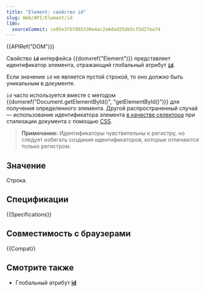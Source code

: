 ```yaml
---
title: "Element: свойство id"
slug: Web/API/Element/id
l10n:
  sourceCommit: ce85e3fb7865330e4ac2a6dad25db5cf5d27ea74
---
```


{{APIRef("DOM")}}

Свойство **`id`** интерфейса {{domxref("Element")}} представляет идентификатор элемента, отражающий глобальный атрибут
[**`id`**](/ru/docs/Web/HTML/Global_attributes/id).

Если значение `id` не является пустой строкой, то оно должно быть уникальным в документе.

`id` часто используется вместе с методом {{domxref("Document.getElementById()", "getElementById()")}} для получения определенного элемента. Другой распространенный случай — использование идентификатора элемента [в качестве селектора](/ru/docs/Web/CSS/ID_selectors) при стилизации документа с помощью [CSS](/ru/docs/Web/CSS).

> **Примечание:** Идентификаторы чувствительны к регистру, но следует избегать создания идентификаторов, которые отличаются только регистром.

## Значение

Строка.

## Спецификации

{{Specifications}}

## Совместимость с браузерами

{{Compat}}

## Смотрите также

- Глобальный атрибут [**id**](/ru/docs/Web/HTML/Global_attributes/id)
